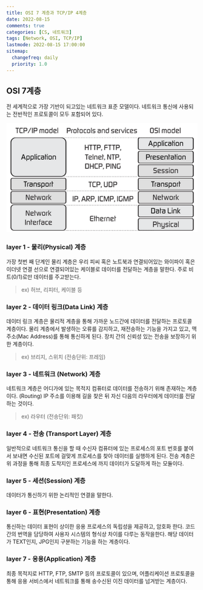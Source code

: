 ```yaml
---
title: OSI 7 계층과 TCP/IP 4계층
date: 2022-08-15
comments: true
categories: [CS, 네트워크]
tags: [Network, OSI, TCP/IP]
lastmode: 2022-08-15 17:00:00
sitemap:
  changefreq: daily
  priority: 1.0
---
```


## OSI 7계층

전 세계적으로 가장 기반이 되고있는 네트워크 표준 모델이다.
네트워크 통신에 사용되는 전반적인 프로토콜이 모두 포함되어 있다.

![OSI 7계층](/assets/img/post/osi_tcp.png)

### layer 1 - 물리(Physical) 계층

가장 첫번 째 단계인 물리 계층은 우리 피씨 혹은 노트북과 연결되어있는 와이파이 혹은 이더넷 연결 선으로 연결되어있는 케이블로 데이터를 전달하는 계층을 말한다.
주로 비트(0/1)로만 데이터를 주고받는다.

> ex) 허브, 리피터, 케이블 등

### layer 2 - 데이터 링크(Data Link) 계층

데이터 링크 계층은 물리적 계층을 통해 가까운 노드간에 데이터를 전달하는 프로토콜 계층이다.
물리 계층에서 발생하는 오류를 감지하고, 재전송하는 기능을 가지고 있고, 맥 주소(Mac Address)를 통해 통신하게 된다.
장치 간의 신뢰성 있는 전송을 보장하기 위한 계층이다.

> ex) 브리지, 스위치 (전송단위: 프레임)

### layer 3 - 네트워크 (Network) 계층

네트워크 계층은 어디가에 있는 목적지 컴퓨터로 데이터를 전송하기 위해
존재하는 계층이다. (Routing)
IP 주소를 이용해 길을 찾은 뒤 자신 다음의 라우터에게 데이터를 전달하는 것이다.

> ex) 라우터 (전송단위: 패킷)

### layer 4 - 전송 (Transport Layer) 계층

일반적으로 네트워크 통신을 할 때 수신자 컴퓨터에
있는 프로세스의 포트 번호를 붙여서 보내면 수신된 포트에 걸맞게
프로세스를 찾아 데이터를 실행하게 된다.
전송 계층은 위 과정을 통해 최종 도착지인 프로세스에 까지
데이터가 도달하게 하는 모듈이다.

### layer 5 - 세션(Session) 계층

데이터가 통신하기 위한 논리적인 연결을 말한다.

### layer 6 - 표현(Presentation) 계층

통신하는 데이터 표현이 상이한 응용 프로세스의 독립성을 제공하고, 암호화 한다.
코드 간의 번역을 담당하여 사용자 시스템의 형식상 차이를 다루는 동작을한다.
해당 데이터가 TEXT인지, JPG인지 구분하는 기능을 하는 계층이다.

### layer 7 - 응용(Application) 계층

최종 목적지로 HTTP, FTP, SMTP 등의 프로토콜이 있으며, 어플리케이션 프로토콜을 통해 응용 서비스에서 네트워크를 통해 송수신된 이진 데이터를 넘겨받는 계층이다.
